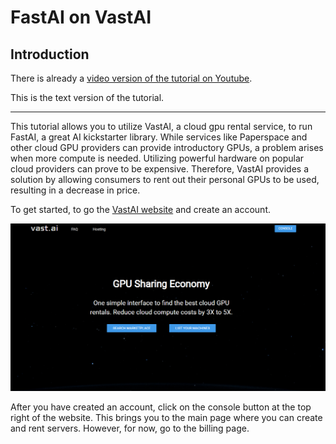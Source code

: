 # FastAI on VastAI

## Introduction
There is already a [video version of the tutorial on Youtube](https://youtu.be/6DTfC3PK_4U).

This is the text version of the tutorial.

---

This tutorial allows you to utilize VastAI, a cloud gpu rental service,
to run FastAI, a great AI kickstarter library. While services like Paperspace
and other cloud GPU providers can provide introductory GPUs, a problem arises
when more compute is needed. Utilizing powerful hardware on popular cloud providers
can prove to be expensive. Therefore, VastAI provides a solution by allowing consumers
to rent out their personal GPUs to be used, resulting in a decrease in price.

To get started, to go the [VastAI website](https://vast.ai/) and create an account.

![vastaihomepage](/images/vastaihomepage.png)

After you have created an account, click on the console button at the top right of the website.
This brings you to the main page where you can create and rent servers. However, for now, go to
the billing page.